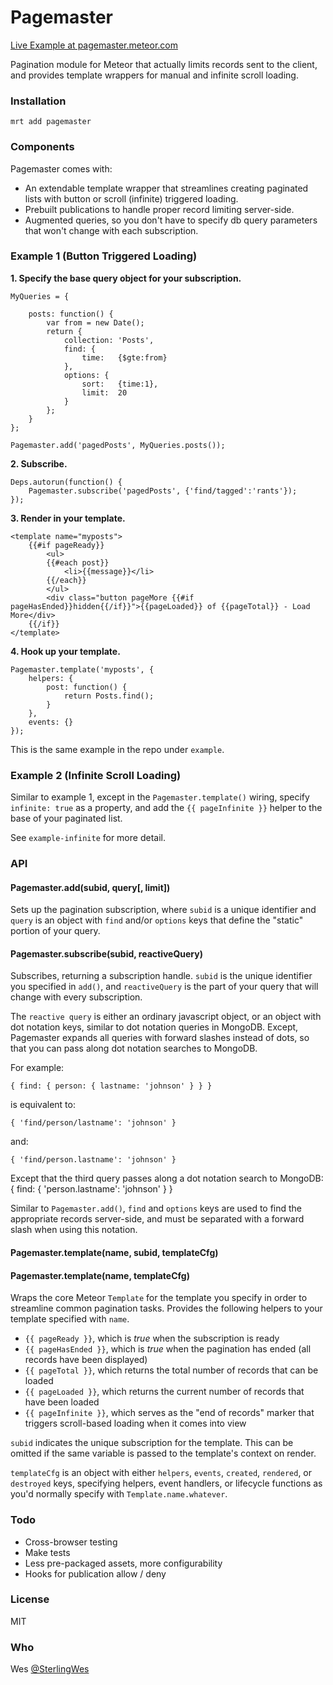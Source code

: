 # Pagemaster

[Live Example at pagemaster.meteor.com](http://pagemaster.meteor.com)

Pagination module for Meteor that actually limits records sent to the client, and provides template wrappers for manual and infinite scroll loading.

### Installation

`mrt add pagemaster`

### Components

Pagemaster comes with:

*   An extendable template wrapper that streamlines creating paginated lists with button or scroll (infinite) triggered loading.
*   Prebuilt publications to handle proper record limiting server-side.
*   Augmented queries, so you don't have to specify db query parameters that won't change with each subscription.

### Example 1 (Button Triggered Loading)

**1. Specify the base query object for your subscription.**

    MyQueries = {
        
        posts: function() {
            var from = new Date();
            return {
                collection: 'Posts',
                find: {
                    time:   {$gte:from}
                },
                options: {
                    sort:   {time:1},
                    limit:  20
                }
            };
        }
    };
    
    Pagemaster.add('pagedPosts', MyQueries.posts());
    
**2. Subscribe.**

    Deps.autorun(function() {
        Pagemaster.subscribe('pagedPosts', {'find/tagged':'rants'});
    });
    
**3. Render in your template.**

    <template name="myposts">
        {{#if pageReady}}
            <ul>
            {{#each post}}
                <li>{{message}}</li>
            {{/each}}
            </ul>
            <div class="button pageMore {{#if pageHasEnded}}hidden{{/if}}">{{pageLoaded}} of {{pageTotal}} - Load More</div>
        {{/if}}
    </template>
    
**4. Hook up your template.**

    Pagemaster.template('myposts', {
        helpers: {
            post: function() {
                return Posts.find();
            }
        },
        events: {}
    });
    
This is the same example in the repo under `example`.

### Example 2 (Infinite Scroll Loading)

Similar to example 1, except in the `Pagemaster.template()` wiring, specify `infinite: true` as a property, and add the `{{ pageInfinite }}` helper to the base of your paginated list.

See `example-infinite` for more detail.

### API

#### Pagemaster.add(subid, query[, limit])

Sets up the pagination subscription, where `subid` is a unique identifier and `query` is an object with `find` and/or `options` keys that define the "static" portion of your query.

#### Pagemaster.subscribe(subid, reactiveQuery)

Subscribes, returning a subscription handle. `subid` is the unique identifier you specified in `add()`, and `reactiveQuery` is the part of your query that will change with every subscription.

The `reactive query` is either an ordinary javascript object, or an object with dot notation keys, similar to dot notation queries in MongoDB. Except, Pagemaster expands all queries with forward slashes instead of dots, so that you can pass along dot notation searches to MongoDB.

For example:

    { find: { person: { lastname: 'johnson' } } }

is equivalent to:

    { 'find/person/lastname': 'johnson' }

and:

    { 'find/person.lastname': 'johnson' }

Except that the third query passes along a dot notation search to MongoDB:
    { find: { 'person.lastname': 'johnson' } }
    
Similar to `Pagemaster.add()`, `find` and `options` keys are used to find the appropriate records server-side, and must be separated with a forward slash when using this notation.

#### Pagemaster.template(name, subid, templateCfg)
#### Pagemaster.template(name, templateCfg)

Wraps the core Meteor `Template` for the template you specify in order to streamline common pagination tasks. Provides the following helpers to your template specified with `name`.

*   `{{ pageReady }}`, which is *true* when the subscription is ready
*   `{{ pageHasEnded }}`, which is *true* when the pagination has ended (all records have been displayed)
*   `{{ pageTotal }}`, which returns the total number of records that can be loaded
*   `{{ pageLoaded }}`, which returns the current number of records that have been loaded
*   `{{ pageInfinite }}`, which serves as the "end of records" marker that triggers scroll-based loading when it comes into view

`subid` indicates the unique subscription for the template. This can be omitted if the same variable is passed to the template's context on render.

`templateCfg` is an object with either `helpers`, `events`, `created`, `rendered`, or `destroyed` keys, specifying helpers, event handlers, or lifecycle functions as you'd normally specify with `Template.name.whatever`.

### Todo

*   Cross-browser testing
*   Make tests
*   Less pre-packaged assets, more configurability
*   Hooks for publication allow / deny

### License

MIT

### Who

Wes [@SterlingWes](http://twitter.com/sterlingwes)